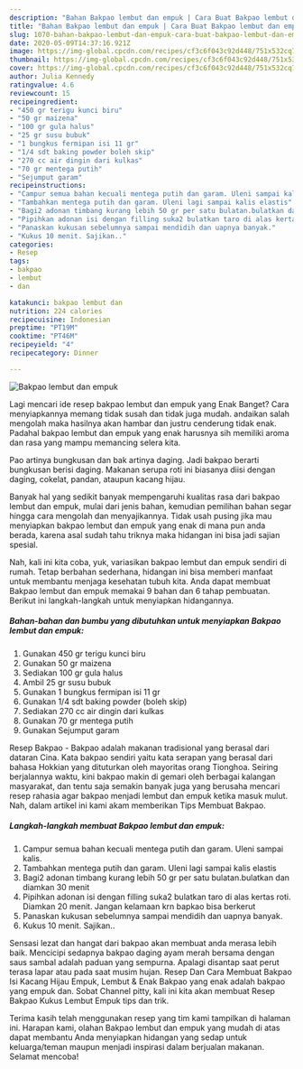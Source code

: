 ```yaml
---
description: "Bahan Bakpao lembut dan empuk | Cara Buat Bakpao lembut dan empuk Yang Enak Dan Lezat"
title: "Bahan Bakpao lembut dan empuk | Cara Buat Bakpao lembut dan empuk Yang Enak Dan Lezat"
slug: 1070-bahan-bakpao-lembut-dan-empuk-cara-buat-bakpao-lembut-dan-empuk-yang-enak-dan-lezat
date: 2020-05-09T14:37:16.921Z
image: https://img-global.cpcdn.com/recipes/cf3c6f043c92d448/751x532cq70/bakpao-lembut-dan-empuk-foto-resep-utama.jpg
thumbnail: https://img-global.cpcdn.com/recipes/cf3c6f043c92d448/751x532cq70/bakpao-lembut-dan-empuk-foto-resep-utama.jpg
cover: https://img-global.cpcdn.com/recipes/cf3c6f043c92d448/751x532cq70/bakpao-lembut-dan-empuk-foto-resep-utama.jpg
author: Julia Kennedy
ratingvalue: 4.6
reviewcount: 15
recipeingredient:
- "450 gr terigu kunci biru"
- "50 gr maizena"
- "100 gr gula halus"
- "25 gr susu bubuk"
- "1 bungkus fermipan isi 11 gr"
- "1/4 sdt baking powder boleh skip"
- "270 cc air dingin dari kulkas"
- "70 gr mentega putih"
- "Sejumput garam"
recipeinstructions:
- "Campur semua bahan kecuali mentega putih dan garam. Uleni sampai kalis."
- "Tambahkan mentega putih dan garam. Uleni lagi sampai kalis elastis"
- "Bagi2 adonan timbang kurang lebih 50 gr per satu bulatan.bulatkan dan diamkan 30 menit"
- "Pipihkan adonan isi dengan filling suka2 bulatkan taro di alas kertas roti. Diamkan 20 menit. Jangan kelamaan krn bapkao bisa berkerut"
- "Panaskan kukusan sebelumnya sampai mendidih dan uapnya banyak."
- "Kukus 10 menit. Sajikan.."
categories:
- Resep
tags:
- bakpao
- lembut
- dan

katakunci: bakpao lembut dan 
nutrition: 224 calories
recipecuisine: Indonesian
preptime: "PT19M"
cooktime: "PT46M"
recipeyield: "4"
recipecategory: Dinner

---
```



![Bakpao lembut dan empuk](https://img-global.cpcdn.com/recipes/cf3c6f043c92d448/751x532cq70/bakpao-lembut-dan-empuk-foto-resep-utama.jpg)

Lagi mencari ide resep bakpao lembut dan empuk yang Enak Banget? Cara menyiapkannya memang tidak susah dan tidak juga mudah. andaikan salah mengolah maka hasilnya akan hambar dan justru cenderung tidak enak. Padahal bakpao lembut dan empuk yang enak harusnya sih memiliki aroma dan rasa yang mampu memancing selera kita.

Pao artinya bungkusan dan bak artinya daging. Jadi bakpao berarti bungkusan berisi daging. Makanan serupa roti ini biasanya diisi dengan daging, cokelat, pandan, ataupun kacang hijau.

Banyak hal yang sedikit banyak mempengaruhi kualitas rasa dari bakpao lembut dan empuk, mulai dari jenis bahan, kemudian pemilihan bahan segar hingga cara mengolah dan menyajikannya. Tidak usah pusing jika mau menyiapkan bakpao lembut dan empuk yang enak di mana pun anda berada, karena asal sudah tahu triknya maka hidangan ini bisa jadi sajian spesial.


Nah, kali ini kita coba, yuk, variasikan bakpao lembut dan empuk sendiri di rumah. Tetap berbahan sederhana, hidangan ini bisa memberi manfaat untuk membantu menjaga kesehatan tubuh kita. Anda dapat membuat Bakpao lembut dan empuk memakai 9 bahan dan 6 tahap pembuatan. Berikut ini langkah-langkah untuk menyiapkan hidangannya.

<!--inarticleads1-->

##### Bahan-bahan dan bumbu yang dibutuhkan untuk menyiapkan Bakpao lembut dan empuk:

1. Gunakan 450 gr terigu kunci biru
1. Gunakan 50 gr maizena
1. Sediakan 100 gr gula halus
1. Ambil 25 gr susu bubuk
1. Gunakan 1 bungkus fermipan isi 11 gr
1. Gunakan 1/4 sdt baking powder (boleh skip)
1. Sediakan 270 cc air dingin dari kulkas
1. Gunakan 70 gr mentega putih
1. Gunakan Sejumput garam


Resep Bakpao - Bakpao adalah makanan tradisional yang berasal dari dataran Cina. Kata bakpao sendiri yaitu kata serapan yang berasal dari bahasa Hokkian yang dituturkan oleh mayoritas orang Tionghoa. Seiring berjalannya waktu, kini bakpao makin di gemari oleh berbagai kalangan masyarakat, dan tentu saja semakin banyak juga yang berusaha mencari resep rahasia agar bakpao menjadi lembut dan empuk ketika masuk mulut. Nah, dalam artikel ini kami akam memberikan Tips Membuat Bakpao. 

<!--inarticleads2-->

##### Langkah-langkah membuat Bakpao lembut dan empuk:

1. Campur semua bahan kecuali mentega putih dan garam. Uleni sampai kalis.
1. Tambahkan mentega putih dan garam. Uleni lagi sampai kalis elastis
1. Bagi2 adonan timbang kurang lebih 50 gr per satu bulatan.bulatkan dan diamkan 30 menit
1. Pipihkan adonan isi dengan filling suka2 bulatkan taro di alas kertas roti. Diamkan 20 menit. Jangan kelamaan krn bapkao bisa berkerut
1. Panaskan kukusan sebelumnya sampai mendidih dan uapnya banyak.
1. Kukus 10 menit. Sajikan..


Sensasi lezat dan hangat dari bakpao akan membuat anda merasa lebih baik. Mencicipi sedapnya bakpao daging ayam merah bersama dengan saus sambal adalah paduan yang sempurna. Apalagi disantap saat perut terasa lapar atau pada saat musim hujan. Resep Dan Cara Membuat Bakpao Isi Kacang Hijau Empuk, Lembut &amp; Enak Bakpao yang enak adalah bakpao yang empuk dan. Sobat Channel pitty, kali ini kita akan membuat Resep Bakpao Kukus Lembut Empuk tips dan trik. 

Terima kasih telah menggunakan resep yang tim kami tampilkan di halaman ini. Harapan kami, olahan Bakpao lembut dan empuk yang mudah di atas dapat membantu Anda menyiapkan hidangan yang sedap untuk keluarga/teman maupun menjadi inspirasi dalam berjualan makanan. Selamat mencoba!
